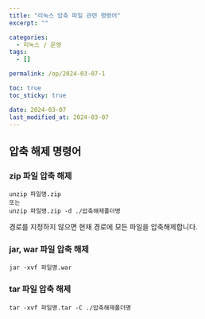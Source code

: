 ```yaml
---
title: "리눅스 압축 파일 관련 명령어"
excerpt: ""

categories:
  - 리눅스 / 운영
tags:
  - []

permalink: /op/2024-03-07-1

toc: true
toc_sticky: true

date: 2024-03-07
last_modified_at: 2024-03-07
---
```


## 압축 해제 명령어

### zip 파일 압축 해제
```
unzip 파일명.zip
또는
unzip 파일명.zip -d ./압축해제폴더명
```
경로를 지정하지 않으면 현재 경로에 모든 파일을 압축해제합니다.

### jar, war 파일 압축 해제
```
jar -xvf 파일명.war
```

### tar 파일 압축 해제
```
tar -xvf 파일명.tar -C ./압축해제폴더명
```